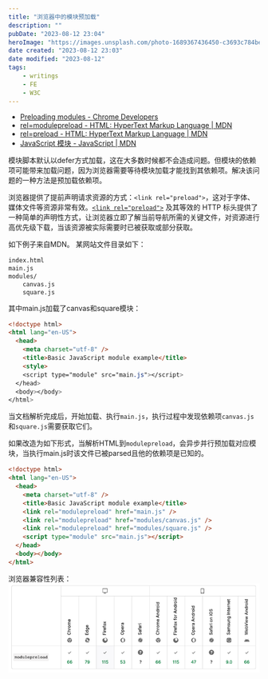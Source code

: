 ```yaml
---
title: "浏览器中的模块预加载"
description: ""
pubDate: "2023-08-12 23:04"
heroImage: "https://images.unsplash.com/photo-1689367436450-c3693c784be2?crop=entropy&cs=srgb&fm=jpg&ixid=M3wzNjM5Nzd8MHwxfHJhbmRvbXx8fHx8fHx8fDE2OTE4NTI2NTl8&ixlib=rb-4.0.3&q=85"
date created: "2023-08-12 23:03"
date modified: "2023-08-12"
tags:
    - writings
    - FE
    - W3C
---
```


- [Preloading modules - Chrome Developers](https://developer.chrome.com/blog/modulepreload/)
- [rel=modulepreload - HTML: HyperText Markup Language | MDN](https://developer.mozilla.org/en-US/docs/Web/HTML/Attributes/rel/modulepreload)
- [rel=preload - HTML: HyperText Markup Language | MDN](https://developer.mozilla.org/en-US/docs/Web/HTML/Attributes/rel/preload#scripting_and_preloads)
- [JavaScript 模块 - JavaScript | MDN](https://developer.mozilla.org/zh-CN/docs/Web/JavaScript/Guide/Modules#%E4%BD%BF%E7%94%A8%E5%AF%BC%E5%85%A5%E6%98%A0%E5%B0%84%E5%AF%BC%E5%85%A5%E6%A8%A1%E5%9D%97)

模块脚本默认以defer方式加载，这在大多数时候都不会造成问题。但模块的依赖项可能带来加载问题，因为浏览器需要等待模块加载才能找到其依赖项。解决该问题的一种方法是预加载依赖项。

浏览器提供了提前声明请求资源的方式：`<link rel="preload">`，这对于字体、媒体文件等资源非常有效。[`<link rel="preload">`](https://developer.mozilla.org/en-US/docs/Web/HTML/Attributes/rel/preload) 及其等效的 HTTP 标头提供了一种简单的声明性方式，让浏览器立即了解当前导航所需的关键文件，对资源进行高优先级下载，当该资源被实际需要时已被获取或部分获取。

如下例子来自MDN。
某网站文件目录如下：
```
index.html
main.js
modules/
    canvas.js
    square.js
```
其中main.js加载了canvas和square模块：
```html
<!doctype html>
<html lang="en-US">
  <head>
    <meta charset="utf-8" />
    <title>Basic JavaScript module example</title>
    <style>
    <script type="module" src="main.js"></script>
  </head>
  <body></body>
</html>
```
当文档解析完成后，开始加载、执行`main.js`，执行过程中发现依赖项`canvas.js`和`square.js`需要获取它们。

如果改造为如下形式，当解析HTML到`modulepreload`，会异步并行预加载对应模块，当执行main.js时该文件已被parsed且他的依赖项是已知的。
```html
<!doctype html>
<html lang="en-US">
  <head>
    <meta charset="utf-8" />
    <title>Basic JavaScript module example</title>
    <link rel="modulepreload" href="main.js" />
    <link rel="modulepreload" href="modules/canvas.js" />
    <link rel="modulepreload" href="modules/square.js" />
    <script type="module" src="main.js"></script>
  </head>
  <body></body>
</html>
```


浏览器兼容性列表：
![image.png](https://raw.githubusercontent.com/fw6/assets/main/toy_docs/20230813130633.png)

